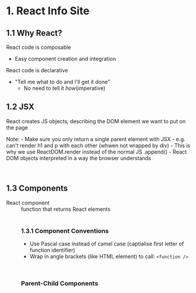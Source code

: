 # 1. React Info Site

## 1.1 Why React?

React code is composable
- Easy component creation and integration

React code is declarative
- "Tell me what to do and I'll get it done"
  - No need to tell it <em>how</em>(imperative)


## 1.2 JSX

React creates JS objects, describing the DOM element we want to put on the page

<p>
Note:
- Make sure you only return a single parent element with JSX
    - e.g. can't render h1 and p with each other (whwen not wrapped by div)
- This is why we use ReactDOM.render instead of the normal JS .append()
- React DOM objects interpreted in a way the browser understands
</p>

<br>

## 1.3 Components

<dl>
<dt>React component<dt>
<dd>function that returns React elements<dd>

<br>

### 1.3.1 Component Conventions

- Use Pascal case instead of camel case (captialise first letter of function identifier)
- Wrap in angle brackets (like HTML element) to call: `<function />`

<br>

### Parent-Child Components
